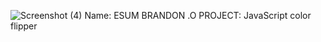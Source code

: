 ![Screenshot (4)](https://user-images.githubusercontent.com/57491418/124966135-d7d89900-e01a-11eb-9d65-0276f0bfe13c.png)
Name: ESUM BRANDON .O
PROJECT: JavaScript color flipper
